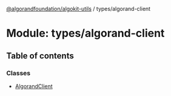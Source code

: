 [@algorandfoundation/algokit-utils](../README.md) / types/algorand-client

# Module: types/algorand-client

## Table of contents

### Classes

- [AlgorandClient](../classes/types_algorand_client.AlgorandClient.md)

